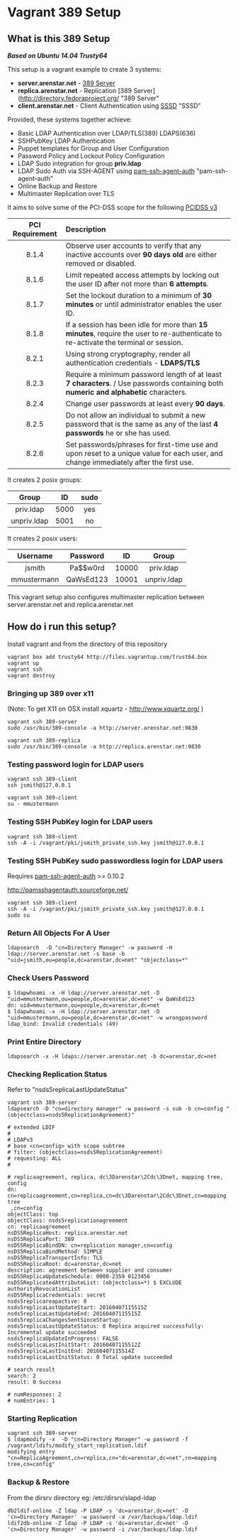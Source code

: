 # Vagrant 389 Setup

## What is this 389 Setup

___Based on Ubuntu 14.04 Trusty64___

This setup is a vagrant example to create 3 systems:

* **server.arenstar.net**  - [389 Server](http://directory.fedoraproject.org/ "389 Server")
* **replica.arenstar.net** - Replication [389 Server](http://directory.fedoraproject.org/ "389 Server"
* **client.arenstar.net**  - Client Authentication using [SSSD](https://fedorahosted.org/sssd/) "SSSD"

Provided, these systems together achieve:

* Basic LDAP Authentication over LDAP/TLS(389) LDAPS(636)
* SSHPubKey LDAP Authentication
* Puppet templates for Group and User Configuration
* Password Policy and Lockout Policy Configuration
* LDAP Sudo integration for group **priv.ldap**
* LDAP Sudo Auth via SSH-AGENT using [pam-ssh-agent-auth](http://pamsshagentauth.sourceforge.net/) "pam-ssh-agent-auth"
* Online Backup and Restore
* Multimaster Replication over TLS

It aims to solve some of the PCI-DSS scope for the following [PCIDSS v3](https://www.pcisecuritystandards.org/documents/PCI_DSS_v3.pdf "PCIDSS v3")

| PCI Requirement | Description |
| :---: | :--- |
| 8.1.4 | Observe user accounts to verify that any inactive accounts over **90 days old** are either removed or disabled. |
| 8.1.6 | Limit repeated access attempts by locking out the user ID after not more than **6 attempts**. |
| 8.1.7 | Set the lockout duration to a minimum of **30 minutes** or until administrator enables the user ID. |
| 8.1.8 | If a session has been idle for more than **15 minutes**, require the user to re-authenticate to re-activate the terminal or session. |
| 8.2.1 | Using strong cryptography, render all authentication credentials - **LDAPS/TLS** |
| 8.2.3 | Require a minimum password length of at least **7 characters**. / Use passwords containing both **numeric and alphabetic** characters. |
| 8.2.4 | Change user passwords at least every **90 days**. |
| 8.2.5 | Do not allow an individual to submit a new password that is the same as any of the last **4 passwords** he or she has used. |
| 8.2.6 | Set passwords/phrases for first-time use and upon reset to a unique value for each user, and change immediately after the first use. |


It creates 2 posix groups:

| Group |  ID   | sudo  |
| :---: | :---: | :---: |
| priv.ldap | 5000  | yes |
| unpriv.ldap | 5001  | no |

It creates 2 posix users:

| Username    | Password  | ID    | Group       |
| :---------: | :-------: | :---: | :---------: |
| jsmith      | Pa$$w0rd  | 10000 | priv.ldap   |
| mmustermann | QaWsEd123 | 10001 | unpriv.ldap |



This vagrant setup also configures multimaster replication between
server.arenstar.net and replica.arenstar.net 

## How do i run this setup?

Install vagrant and from the directory of this repository

```
vagrant box add trusty64 http://files.vagrantup.com/trust64.box
vagrant up
vagrant ssh
vagrant destroy
```

### Bringing up 389 over x11 ###
(Note: To get X11 on OSX install xquartz - http://www.xquartz.org/ )
```
vagrant ssh 389-server
sudo /usr/bin/389-console -a http://server.arenstar.net:9830

vagrant ssh 389-replica
sudo /usr/bin/389-console -a http://replica.arenstar.net:9830
```

### Testing password login for LDAP users
```
vagrant ssh 389-client
ssh jsmith@127.0.0.1 

vagrant ssh 389-client
su - mmustermann
```

### Testing SSH PubKey login for LDAP users
```
vagrant ssh 389-client
ssh -A -i /vagrant/pki/jsmith_private_ssh.key jsmith@127.0.0.1
```

### Testing SSH PubKey sudo passwordless login for LDAP users
Requires [pam-ssh-agent-auth](http://ppa.launchpad.net/cpick/pam-ssh-agent-auth/ubuntu/pool/main/p/pam-ssh-agent-auth/pam-ssh-agent-auth_0.10.2-0ubuntu0ppa1_amd64.deb"pam-ssh-agent-auth") >= 0.10.2 

http://pamsshagentauth.sourceforge.net/

```
vagrant ssh 389-client
ssh -A -i /vagrant/pki/jsmith_private_ssh.key jsmith@127.0.0.1
sudo su
```

### Return All Objects For A User
```
ldapsearch  -D "cn=Directory Manager" -w password -H ldap://server.arenstar.net -s base -b "uid=jsmith,ou=people,dc=arenstar,dc=net" "objectclass=*"
```


### Check Users Password
```
$ ldapwhoami -x -H ldap://server.arenstar.net -D "uid=mmustermann,ou=people,dc=arenstar,dc=net" -w QaWsEd123
dn: uid=mmustermann,ou=people,dc=arenstar,dc=net
$ ldapwhoami -x -H ldap://server.arenstar.net -D "uid=mmustermann,ou=people,dc=arenstar,dc=net" -w wrongpassword
ldap_bind: Invalid credentials (49)
```

### Print Entire Directory
```
ldapsearch -x -H ldaps://server.arenstar.net -b dc=arenstar,dc=net
```

### Checking Replication Status
Refer to "nsds5replicaLastUpdateStatus"
```
vagrant ssh 389-server
ldapsearch -D "cn=directory manager" -w password -s sub -b cn=config "(objectclass=nsds5ReplicationAgreement)"

# extended LDIF
#
# LDAPv3
# base <cn=config> with scope subtree
# filter: (objectclass=nsds5ReplicationAgreement)
# requesting: ALL
#

# replicaagreement, replica, dc\3Darenstar\2Cdc\3Dnet, mapping tree, config
dn: cn=replicaagreement,cn=replica,cn=dc\3Darenstar\2Cdc\3Dnet,cn=mapping tree
 ,cn=config
objectClass: top
objectClass: nsds5replicationagreement
cn: replicaagreement
nsDS5ReplicaHost: replica.arenstar.net
nsDS5ReplicaPort: 389
nsDS5ReplicaBindDN: cn=replication manager,cn=config
nsDS5ReplicaBindMethod: SIMPLE
nsDS5ReplicaTransportInfo: TLS
nsDS5ReplicaRoot: dc=arenstar,dc=net
description: agreement between supplier and consumer
nsDS5ReplicaUpdateSchedule: 0000-2359 0123456
nsDS5ReplicatedAttributeList: (objectclass=*) $ EXCLUDE authorityRevocationList
nsDS5ReplicaCredentials: secret
nsds5replicareapactive: 0
nsds5replicaLastUpdateStart: 20160407115515Z
nsds5replicaLastUpdateEnd: 20160407115515Z
nsds5replicaChangesSentSinceStartup:
nsds5replicaLastUpdateStatus: 0 Replica acquired successfully: Incremental update succeeded
nsds5replicaUpdateInProgress: FALSE
nsds5replicaLastInitStart: 20160407115512Z
nsds5replicaLastInitEnd: 20160407115514Z
nsds5replicaLastInitStatus: 0 Total update succeeded

# search result
search: 2
result: 0 Success

# numResponses: 2
# numEntries: 1
```

### Starting Replication 
```
vagrant ssh 389-server
$ ldapmodify -x  -D "cn=Directory Manager" -w password -f /vagrant/ldifs/modify_start_replication.ldif
modifying entry "cn=ReplicaAgreement,cn=replica,cn="dc=arenstar,dc=net",cn=mapping tree,cn=config"
```


### Backup & Restore
From the dirsrv directory eg: /etc/dirsrv/slapd-ldap
``` 
db2ldif-online -Z ldap -P LDAP -s 'dc=arenstar,dc=net' -D 'cn=Directory Manager' -w password -a /var/backups/ldap.ldif
ldif2db-online -Z ldap -P LDAP -s 'dc=arenstar,dc=net' -D 'cn=Directory Manager' -w password -i /var/backups/ldap.ldif
```
